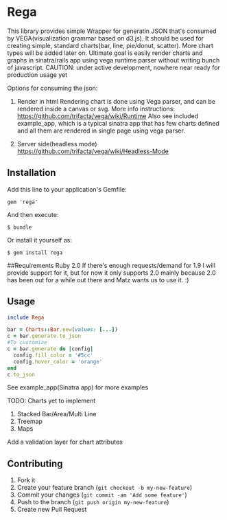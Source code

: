 # Rega
This library provides simple Wrapper for generatin JSON that's consumed by VEGA(visualization grammar based on d3.js). It should be used for creating simple, standard charts(bar, line, pie/donut, scatter). More chart types will be added later on. Ultimate goal is easily render charts and graphs in sinatra/rails app using vega runtime parser without writing bunch of javascript. 
CAUTION: under active development, nowhere near ready for production usage yet

Options for consuming the json:
1. Render in html
Rendering chart is done using Vega parser, and can be rendered inside a canvas or svg. More info instructions: https://github.com/trifacta/vega/wiki/Runtime
Also see included example_app, which is a typical sinatra app that has few charts defined and all them are rendered in single page using vega parser. 

2. Server side(headless mode)
https://github.com/trifacta/vega/wiki/Headless-Mode

## Installation

Add this line to your application's Gemfile:

    gem 'rega'

And then execute:

    $ bundle

Or install it yourself as:

    $ gem install rega

##Requirements
Ruby 2.0
If there's enough requests/demand for 1.9 I will provide support for it, but for now it only supports 2.0 mainly because 2.0 has been out for a while out there and Matz wants us to use it. :)

## Usage
```ruby
include Rega

bar = Charts::Bar.new(values: [...])
c = bar.generate.to_json
#To customize
c = bar.generate do |config|
  config.fill_color = '#5cc'
  config.hover_color = 'orange'
end
c.to_json
```

See example_app(Sinatra app) for more examples

TODO: 
Charts yet to implement
1. Stacked Bar/Area/Multi Line
2. Treemap
3. Maps

Add a validation layer for chart attributes



## Contributing

1. Fork it
2. Create your feature branch (`git checkout -b my-new-feature`)
3. Commit your changes (`git commit -am 'Add some feature'`)
4. Push to the branch (`git push origin my-new-feature`)
5. Create new Pull Request
